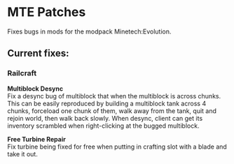 # MTE Patches
Fixes bugs in mods for the modpack Minetech:Evolution.  

## Current fixes:  
### Railcraft
__Multiblock Desync__  
  Fix a desync bug of multiblock that when the multiblock is across chunks.
  This can be easily reproduced by building a multiblock tank across 4 chunks, forceload one chunk of them, walk away from the tank, quit and rejoin world, then walk back slowly. 
  When desync, client can get its inventory scrambled when right-clicking at the bugged multiblock.  
  
__Free Turbine Repair__  
  Fix turbine being fixed for free when putting in crafting slot with a blade and take it out.